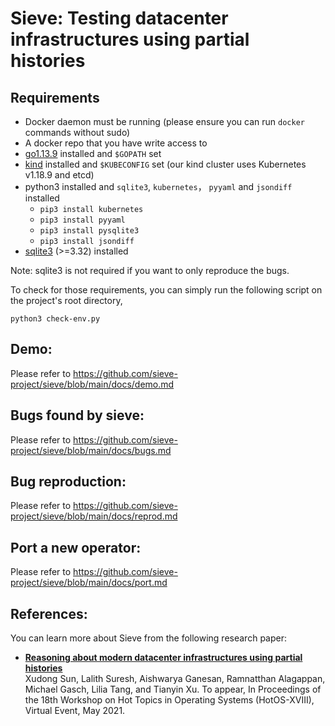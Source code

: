 # Sieve: Testing datacenter infrastructures using partial histories

## Requirements
* Docker daemon must be running (please ensure you can run `docker` commands without sudo)
* A docker repo that you have write access to
* [go1.13.9](https://golang.org/doc/devel/release#go1.13) installed and `$GOPATH` set
* [kind](https://kind.sigs.k8s.io/) installed and `$KUBECONFIG` set (our kind cluster uses Kubernetes v1.18.9 and etcd)
* python3 installed and `sqlite3`, `kubernetes`， `pyyaml` and `jsondiff` installed
    * `pip3 install kubernetes`
    * `pip3 install pyyaml`
    * `pip3 install pysqlite3`
    * `pip3 install jsondiff`
* [sqlite3](https://help.dreamhost.com/hc/en-us/articles/360028047592-Installing-a-custom-version-of-SQLite3) (>=3.32) installed

Note: sqlite3 is not required if you want to only reproduce the bugs.

To check for those requirements, you can simply run the following script on the project's root directory,
```shell
python3 check-env.py
```

## Demo:
Please refer to https://github.com/sieve-project/sieve/blob/main/docs/demo.md

## Bugs found by sieve:
Please refer to https://github.com/sieve-project/sieve/blob/main/docs/bugs.md

## Bug reproduction:
Please refer to https://github.com/sieve-project/sieve/blob/main/docs/reprod.md

## Port a new operator:
Please refer to https://github.com/sieve-project/sieve/blob/main/docs/port.md

## References:
You can learn more about Sieve from the following research paper:
* [**Reasoning about modern datacenter infrastructures using partial histories**](https://github.com/sieve-project/sieve/blob/main/docs/paper-hotos.pdf) <br>
Xudong Sun, Lalith Suresh, Aishwarya Ganesan, Ramnatthan Alagappan, Michael Gasch, Lilia Tang, and Tianyin Xu. To appear, In Proceedings of the 18th Workshop on Hot Topics in Operating Systems (HotOS-XVIII), Virtual Event, May 2021.
